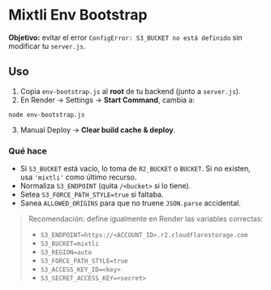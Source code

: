 # Mixtli Env Bootstrap

**Objetivo:** evitar el error `ConfigError: S3_BUCKET no está definido` sin modificar tu `server.js`.

## Uso
1) Copia `env-bootstrap.js` al **root** de tu backend (junto a `server.js`).
2) En Render → Settings → **Start Command**, cambia a:
```
node env-bootstrap.js
```
3) Manual Deploy → **Clear build cache & deploy**.

### Qué hace
- Si `S3_BUCKET` está vacío, lo toma de `R2_BUCKET` o `BUCKET`. Si no existen, usa `'mixtli'` como último recurso.
- Normaliza `S3_ENDPOINT` (quita `/<bucket>` si lo tiene).
- Setea `S3_FORCE_PATH_STYLE=true` si faltaba.
- Sanea `ALLOWED_ORIGINS` para que no truene `JSON.parse` accidental.

> Recomendación: define igualmente en Render las variables correctas:
> - `S3_ENDPOINT=https://<ACCOUNT_ID>.r2.cloudflarestorage.com`
> - `S3_BUCKET=mixtli`
> - `S3_REGION=auto`
> - `S3_FORCE_PATH_STYLE=true`
> - `S3_ACCESS_KEY_ID=<key>`
> - `S3_SECRET_ACCESS_KEY=<secret>`
